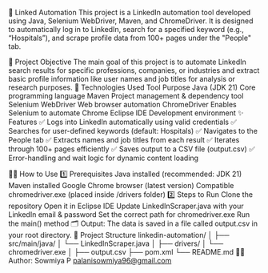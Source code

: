 💼 Linked Automation 
This project is a LinkedIn automation tool developed using Java, Selenium WebDriver, Maven, and ChromeDriver. It is designed to automatically log in to LinkedIn, search for a specified keyword (e.g., “Hospitals”), and scrape profile data from 100+ pages under the "People" tab.

🚀 Project Objective
The main goal of this project is to automate LinkedIn search results for specific professions, companies, or industries and extract basic profile information like user names and job titles for analysis or research purposes.
🔧 Technologies Used
Tool	Purpose
Java (JDK 21)	Core programming language
Maven	Project management & dependency tool
Selenium WebDriver	Web browser automation
ChromeDriver	Enables Selenium to automate Chrome
Eclipse IDE	Development environment
✨ Features
✅ Logs into LinkedIn automatically using valid credentials
✅ Searches for user-defined keywords (default: Hospitals)
✅ Navigates to the People tab
✅ Extracts names and job titles from each result
✅ Iterates through 100+ pages efficiently
✅ Saves output to a CSV file (output.csv)
✅ Error-handling and wait logic for dynamic content loading

🧑‍💻 How to Use
1️⃣ Prerequisites
Java installed (recommended: JDK 21)
Maven installed
Google Chrome browser (latest version)
Compatible chromedriver.exe (placed inside /drivers folder)
2️⃣ Steps to Run
Clone the repository
Open it in Eclipse IDE
Update LinkedInScraper.java with your LinkedIn email & password
Set the correct path for chromedriver.exe
Run the main() method
🗂 Output:
The data is saved in a file called output.csv in your root directory.
📁 Project Structure
linkedin-automation/ │ ├── src/main/java/ │ └── LinkedInScraper.java │ ├── drivers/ │ └── chromedriver.exe │ ├── output.csv ├── pom.xml └── README.md
🧑‍💼 Author: Sowmiya P palanisowmiya96@gmail.com
